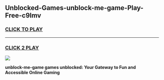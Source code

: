 
## Unblocked-Games-unblock-me-game-Play-Free-c9lmv
<h3>
<a href="https://premium76.site?title=unblock-me-game&ref=21A">CLICK TO PLAY</a></h3>
<hr>

<h3>
<a href="https://premium76.site?title=unblock-me-game&ref=21A">CLICK 2 PLAY</a>
  
</h3>

<a href="https://premium76.site?title=unblock-me-game&ref=21A"><img src="https://clearcache.store/games.png"></a>


**unblock-me-game games unblocked: Your Gateway to Fun and Accessible Online Gaming**
